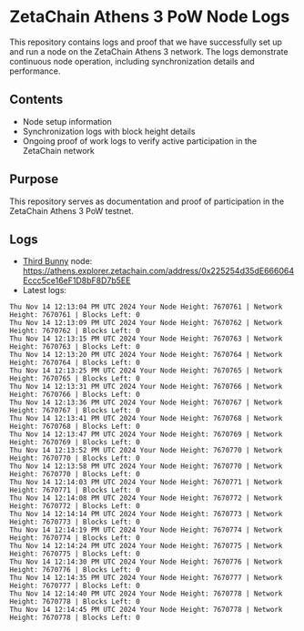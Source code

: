 # ZetaChain Athens 3 PoW Node Logs
This repository contains logs and proof that we have successfully set up and run a node on the ZetaChain Athens 3 network. The logs demonstrate continuous node operation, including synchronization details and performance.

## Contents
- Node setup information
- Synchronization logs with block height details
- Ongoing proof of work logs to verify active participation in the ZetaChain network

## Purpose
This repository serves as documentation and proof of participation in the ZetaChain Athens 3 PoW testnet.

## Logs

- [Third Bunny](https://thirdbunny.xyz/) node: https://athens.explorer.zetachain.com/address/0x225254d35dE666064Eccc5ce16eF1D8bF8D7b5EE
- Latest logs:
```
Thu Nov 14 12:13:04 PM UTC 2024 Your Node Height: 7670761 | Network Height: 7670761 | Blocks Left: 0
Thu Nov 14 12:13:09 PM UTC 2024 Your Node Height: 7670762 | Network Height: 7670762 | Blocks Left: 0
Thu Nov 14 12:13:15 PM UTC 2024 Your Node Height: 7670763 | Network Height: 7670763 | Blocks Left: 0
Thu Nov 14 12:13:20 PM UTC 2024 Your Node Height: 7670764 | Network Height: 7670764 | Blocks Left: 0
Thu Nov 14 12:13:25 PM UTC 2024 Your Node Height: 7670765 | Network Height: 7670765 | Blocks Left: 0
Thu Nov 14 12:13:31 PM UTC 2024 Your Node Height: 7670766 | Network Height: 7670766 | Blocks Left: 0
Thu Nov 14 12:13:36 PM UTC 2024 Your Node Height: 7670767 | Network Height: 7670767 | Blocks Left: 0
Thu Nov 14 12:13:41 PM UTC 2024 Your Node Height: 7670768 | Network Height: 7670768 | Blocks Left: 0
Thu Nov 14 12:13:47 PM UTC 2024 Your Node Height: 7670769 | Network Height: 7670769 | Blocks Left: 0
Thu Nov 14 12:13:52 PM UTC 2024 Your Node Height: 7670770 | Network Height: 7670770 | Blocks Left: 0
Thu Nov 14 12:13:58 PM UTC 2024 Your Node Height: 7670770 | Network Height: 7670770 | Blocks Left: 0
Thu Nov 14 12:14:03 PM UTC 2024 Your Node Height: 7670771 | Network Height: 7670771 | Blocks Left: 0
Thu Nov 14 12:14:08 PM UTC 2024 Your Node Height: 7670772 | Network Height: 7670772 | Blocks Left: 0
Thu Nov 14 12:14:14 PM UTC 2024 Your Node Height: 7670773 | Network Height: 7670773 | Blocks Left: 0
Thu Nov 14 12:14:19 PM UTC 2024 Your Node Height: 7670774 | Network Height: 7670774 | Blocks Left: 0
Thu Nov 14 12:14:24 PM UTC 2024 Your Node Height: 7670775 | Network Height: 7670775 | Blocks Left: 0
Thu Nov 14 12:14:30 PM UTC 2024 Your Node Height: 7670776 | Network Height: 7670776 | Blocks Left: 0
Thu Nov 14 12:14:35 PM UTC 2024 Your Node Height: 7670777 | Network Height: 7670777 | Blocks Left: 0
Thu Nov 14 12:14:40 PM UTC 2024 Your Node Height: 7670778 | Network Height: 7670778 | Blocks Left: 0
Thu Nov 14 12:14:45 PM UTC 2024 Your Node Height: 7670778 | Network Height: 7670778 | Blocks Left: 0
```
